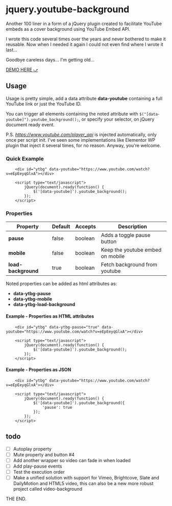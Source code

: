 # jquery.youtube-background

Another 100 liner in a form of a jQuery plugin created to facilitate YouTube embeds as a cover background using YouTube Embed API.

I wrote this code several times over the years and never bothered to make it reusable. Now when I needed it again I could not even find where I wrote it last...

Goodbye careless days... I'm getting old...

[DEMO HERE ⤻](http://stamat.github.io/jquery.youtube-background/)

## Usage

Usage is pretty simple, add a data attribute **data-youtube** containing a full YouTube link or just the YouTube ID.

You can trigger all elements containing the noted attribute with `$("[data-youtube]").youtube_background();`, or specify your selector, on jQuery document ready event.

P.S. *https://www.youtube.com/player_api* is injected automatically, only once per script init. I've seen some implementations like Elementor WP plugin that inject it several times, for no reason. Anyway, you're welcome.

### Quick Example

```
    <div id="ytbg" data-youtube="https://www.youtube.com/watch?v=eEpEeyqGlxA"></div>

    <script type="text/javascript">
        jQuery(document).ready(function() {
            $('[data-youtube]').youtube_background();
        });
    </script>
```
### Properties

Property | Default | Accepts | Description
-------- | ------- | ------- | -----------
**pause** | false | boolean | Adds a toggle pause button
**mobile** | false | boolean | Keep the youtube embed on mobile
**load-background** | true | boolean | Fetch background from youtube

Noted properties can be added as html attributes as:

* **data-ytbg-pause**
* **data-ytbg-mobile**
* **data-ytbg-load-background**

#### Example - Properties as HTML attributes

```
    <div id="ytbg" data-ytbg-pause="true" data-youtube="https://www.youtube.com/watch?v=eEpEeyqGlxA"></div>

    <script type="text/javascript">
        jQuery(document).ready(function() {
            $('[data-youtube]').youtube_background();
        });
    </script>
```

#### Example - Properties as JSON

```
    <div id="ytbg" data-youtube="https://www.youtube.com/watch?v=eEpEeyqGlxA"></div>

    <script type="text/javascript">
        jQuery(document).ready(function() {
            $('[data-youtube]').youtube_background({
				'pause': true
			});
        });
    </script>
```

## todo
- [ ] Autoplay property
- [ ] Mute property and button #4
- [ ] Add another wrapper so video can fade in when loaded
- [ ] Add play-pause events
- [ ] Test the execution order
- [ ] Make a unified solution with support for Vimeo, Brightcove, Slate and DailyMotion and HTML5 video, this can also be a new more robust project called video-background

THE END.
